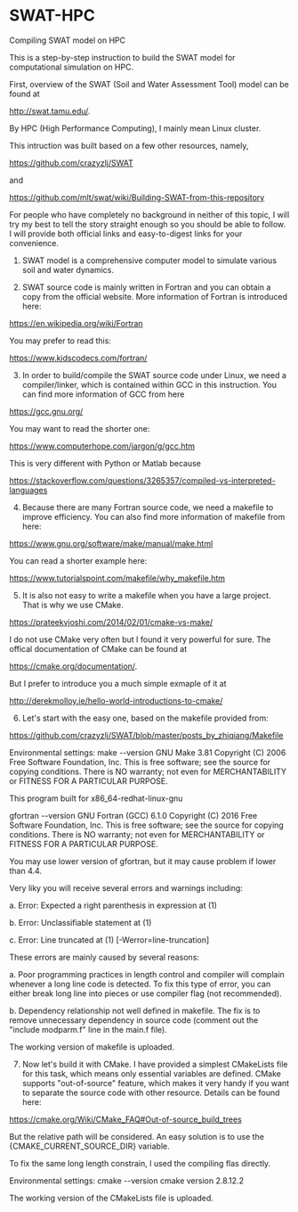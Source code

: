 # SWAT-HPC
Compiling SWAT model on HPC

This is a step-by-step instruction to build the SWAT model for computational simulation on HPC.

First, overview of the SWAT (Soil and Water Assessment Tool) model can be found at 

http://swat.tamu.edu/.

By HPC (High Performance Computing), I mainly mean Linux cluster.

This intruction was built based on a few other resources, namely,

https://github.com/crazyzlj/SWAT

and 

https://github.com/mlt/swat/wiki/Building-SWAT-from-this-repository

For people who have completely no background in neither of this topic, I will try my best to tell the story straight enough so you should be able to follow. I will provide both official links and easy-to-digest links for your convenience.

1. SWAT model is a comprehensive computer model to simulate various soil and water dynamics.

2. SWAT source code is mainly written in Fortran and you can obtain a copy from the official website. More information of Fortran is introduced here:

https://en.wikipedia.org/wiki/Fortran

You may prefer to read this:

https://www.kidscodecs.com/fortran/


3. In order to build/compile the SWAT source code under Linux, we need a compiler/linker, which is contained within GCC in this instruction. You can find more information of GCC from here 

https://gcc.gnu.org/

You may want to read the shorter one:

https://www.computerhope.com/jargon/g/gcc.htm

This is very different with Python or Matlab because

https://stackoverflow.com/questions/3265357/compiled-vs-interpreted-languages

4. Because there are many Fortran source code, we need a makefile to improve efficiency. You can also find more information of makefile from here:

https://www.gnu.org/software/make/manual/make.html

You can read a shorter example here:

https://www.tutorialspoint.com/makefile/why_makefile.htm

5. It is also not easy to write a makefile when you have a large project. That is why we use CMake.

https://prateekvjoshi.com/2014/02/01/cmake-vs-make/

I do not use CMake very often but I found it very powerful for sure.
The offical documentation of CMake can be found at 

https://cmake.org/documentation/.

But I prefer to introduce you a much simple exmaple of it at 

http://derekmolloy.ie/hello-world-introductions-to-cmake/

6. Let's start with the easy one, based on the makefile provided from:

https://github.com/crazyzlj/SWAT/blob/master/posts_by_zhiqiang/Makefile

Environmental settings:
make --version
GNU Make 3.81
Copyright (C) 2006  Free Software Foundation, Inc.
This is free software; see the source for copying conditions.
There is NO warranty; not even for MERCHANTABILITY or FITNESS FOR A
PARTICULAR PURPOSE.

This program built for x86_64-redhat-linux-gnu

gfortran --version
GNU Fortran (GCC) 6.1.0
Copyright (C) 2016 Free Software Foundation, Inc.
This is free software; see the source for copying conditions.  There is NO
warranty; not even for MERCHANTABILITY or FITNESS FOR A PARTICULAR PURPOSE.

You may use lower version of gfortran, but it may cause problem if lower than 4.4.

Very liky you will receive several errors and warnings including:

a. Error: Expected a right parenthesis in expression at (1)

b. Error: Unclassifiable statement at (1)

c. Error: Line truncated at (1) [-Werror=line-truncation]

These errors are mainly caused by several reasons:

a. Poor programming practices in length control and compiler will complain whenever a long line code is detected. To fix this type of error, you can either break long line into pieces or use compiler flag (not recommended).

b. Dependency relationship not well defined in makefile. The fix is to remove unnecessary dependency in source code (comment out the "include modparm.f" line in the main.f file).

The working version of makefile is uploaded.

7. Now let's build it with CMake. I have provided a simplest CMakeLists file for this task, which means only essential variables are defined. 
CMake supports "out-of-source" feature, which makes it very handy if you want to separate the source code with other resource.
Details can be found here:

https://cmake.org/Wiki/CMake_FAQ#Out-of-source_build_trees

But the relative path will be considered. An easy solution is to use the {CMAKE_CURRENT_SOURCE_DIR} variable.

To fix the same long length constrain, I used the compiling flas directly.

Environmental settings:
cmake --version
cmake version 2.8.12.2

The working version of the CMakeLists file is uploaded.
